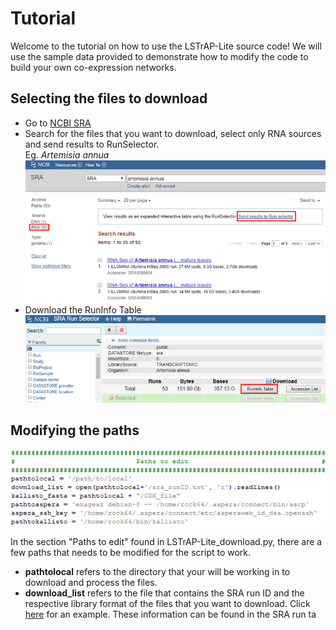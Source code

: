 # Tutorial
Welcome to the tutorial on how to use the LSTrAP-Lite source code!
We will use the sample data provided to demonstrate how to modify the code to build your own co-expression networks.

## Selecting the files to download
  * Go to [NCBI SRA](https://www.ncbi.nlm.nih.gov/sra)
  * Search for the files that you want to download, select only RNA sources and send results to RunSelector. <br> 
    Eg. <i>Artemisia annua</i><br>
    ![SRA search](images/search.png "NCBI SRA search")
  * Download the RunInfo Table
    ![RunInfo Table](images/SRAruntable.png "SRA RunInfo Table")

## Modifying the paths

![paths](images/paths.PNG "Paths to edit")

In the section "Paths to edit" found in LSTrAP-Lite_download.py, there are a few paths that needs to be modified for the script to work.
  * <b>pathtolocal</b> refers to the directory that your will be working in to download and process the files.
  * <b>download_list</b> refers to the file that contains the SRA run ID and the respective library format of the files that you want to download. Click [here](/sample_data/sra_runID.txt) for an example. These information can be found in the SRA run ta
  
